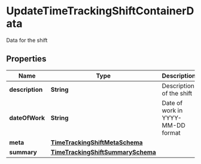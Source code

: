 

# UpdateTimeTrackingShiftContainerData

Data for the shift

## Properties

| Name | Type | Description | Notes |
|------------ | ------------- | ------------- | -------------|
|**description** | **String** | Description of the shift |  [optional] |
|**dateOfWork** | **String** | Date of work in YYYY-MM-DD format |  [optional] |
|**meta** | [**TimeTrackingShiftMetaSchema**](TimeTrackingShiftMetaSchema.md) |  |  [optional] |
|**summary** | [**TimeTrackingShiftSummarySchema**](TimeTrackingShiftSummarySchema.md) |  |  [optional] |



